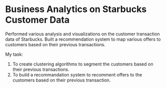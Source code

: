 # Business Analytics on Starbucks Customer Data

Performed various analysis and visualizations on the customer transaction data of Starbucks.
Built a recommendation system to map various offers to customers based on their previous
transactions.

My task:
1) To create clustering algorithms to segment the customers based on their previous transactions.
2) To build a recommandation system to recomment offers to the customers based on their previous transaction.
